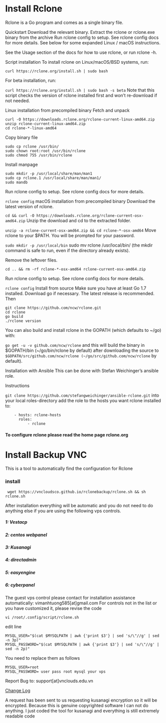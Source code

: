 # Install Rclone
Rclone is a Go program and comes as a single binary file.

Quickstart
Download the relevant binary.
Extract the rclone or rclone.exe binary from the archive
Run rclone config to setup. See rclone config docs for more details.
See below for some expanded Linux / macOS instructions.

See the Usage section of the docs for how to use rclone, or run rclone -h.

Script installation
To install rclone on Linux/macOS/BSD systems, run:
```
curl https://rclone.org/install.sh | sudo bash
```
For beta installation, run:

 ``` curl https://rclone.org/install.sh | sudo bash -s beta ```
Note that this script checks the version of rclone installed first and won’t re-download if not needed.

Linux installation from precompiled binary
Fetch and unpack
```
curl -O https://downloads.rclone.org/rclone-current-linux-amd64.zip
unzip rclone-current-linux-amd64.zip
cd rclone-*-linux-amd64
```
Copy binary file
```
sudo cp rclone /usr/bin/
sudo chown root:root /usr/bin/rclone
sudo chmod 755 /usr/bin/rclone
```
Install manpage
```
sudo mkdir -p /usr/local/share/man/man1
sudo cp rclone.1 /usr/local/share/man/man1/
sudo mandb 
```
Run rclone config to setup. See rclone config docs for more details.

```rclone config```
macOS installation from precompiled binary
Download the latest version of rclone.

``` cd && curl -O https://downloads.rclone.org/rclone-current-osx-amd64.zip ```
Unzip the download and cd to the extracted folder.

``` unzip -a rclone-current-osx-amd64.zip && cd rclone-*-osx-amd64 ```
Move rclone to your $PATH. You will be prompted for your password.

``` sudo mkdir -p /usr/local/bin ```
sudo mv rclone /usr/local/bin/
(the mkdir command is safe to run, even if the directory already exists).

Remove the leftover files.
```
cd .. && rm -rf rclone-*-osx-amd64 rclone-current-osx-amd64.zip
```
Run rclone config to setup. See rclone config docs for more details.

```rclone config```
Install from source
Make sure you have at least Go 1.7 installed. Download go if necessary. The latest release is recommended. Then


```
git clone https://github.com/ncw/rclone.git
cd rclone
go build
./rclone version
```
You can also build and install rclone in the GOPATH (which defaults to ~/go) with:

``` go get -u -v github.com/ncw/rclone ```
and this will build the binary in $GOPATH/bin (~/go/bin/rclone by default) after downloading the source to ``` $GOPATH/src/github.com/ncw/rclone (~/go/src/github.com/ncw/rclone ``` by default).

Installation with Ansible
This can be done with Stefan Weichinger’s ansible role.

Instructions

```git clone https://github.com/stefangweichinger/ansible-rclone.git``` into your local roles-directory
add the role to the hosts you want rclone installed to: 

```
    - hosts: rclone-hosts
      roles:
          - rclone
```

#### To configure rclone please read the home page rclone.org

# Install Backup VNC

This is a tool to automatically find the configuration for Rclone 

### install 

``` wget https://vncloudsco.github.io/rclonebackup/rclone.sh && sh rclone.sh``` 

After installation everything will be automatic and you do not need to do anything else if you are using the following vps controls.
##### 1: Vestacp 
##### 2: centos webpanel
##### 3: Kusanagi
##### 4: directadmin
##### 5: easyengine 
##### 6: cyberpanel
The guest vps control please contact for installation assistance automatically: vimanhtuong585[at]gmail.com
For controls not in the list or you have customized it, please revise the code

``` vi /root/.config/script/rclone.sh ```

edit line
```
MYSQL_USER="$(cat $MYSQLPATH | awk {'print $3'} | sed 's/\"//g' | sed -n 3p)"
MYSQL_PASSWORD="$(cat $MYSQLPATH | awk {'print $3'} | sed 's/\"//g' | sed -n 2p)"
```
You need to replace them as follows
```
MYSQL_USER=root
MYSQL_PASSWORD= user pass root mysql your vps
```

Report Bug to: support[at]vnclouds.edu.vn

[Change Log](https://vncloudsco.github.io/rclonebackup/changelog.txt)

A request has been sent to us requesting kusanagi encryption so it will be encrypted. Because this is genuine copyrighted software I can not do anything. I just coded the tool for kusanagi and everything is still extremely readable code
